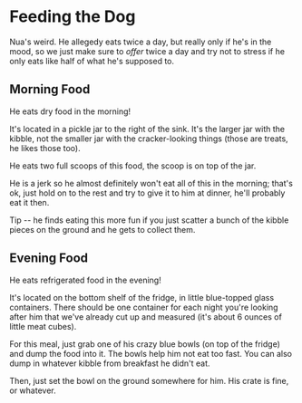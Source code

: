 # Feeding the Dog

Nua's weird. He allegedy eats twice a day, but really only if he's in the mood, so we just make sure to _offer_ twice a day and try not to stress if he only eats like half of what he's supposed to.

## Morning Food

He eats dry food in the morning!

It's located in a pickle jar to the right of the sink. It's the larger jar with the kibble, not the smaller jar with the cracker-looking things (those are treats, he likes those too).

He eats two full scoops of this food, the scoop is on top of the jar.

He is a jerk so he almost definitely won't eat all of this in the morning; that's ok, just hold on to the rest and try to give it to him at dinner, he'll probably eat it then.

Tip -- he finds eating this more fun if you just scatter a bunch of the kibble pieces on the ground and he gets to collect them.

## Evening Food

He eats refrigerated food in the evening!

It's located on the bottom shelf of the fridge, in little blue-topped glass containers. There should be one container for each night you're looking after him that we've already cut up and measured (it's about 6 ounces of little meat cubes).

For this meal, just grab one of his crazy blue bowls (on top of the fridge) and dump the food into it. The bowls help him not eat too fast. You can also dump in whatever kibble from breakfast he didn't eat.

Then, just set the bowl on the ground somewhere for him. His crate is fine, or whatever.
